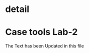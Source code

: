 # detail
<html>
<body>
<h1> Case tools Lab-2 </h1>
<p> The Text has been Updated in this file </p>
</body>
</html>
